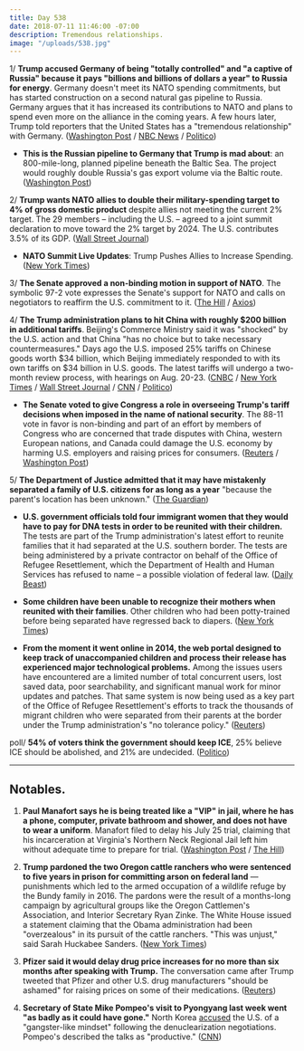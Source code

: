 ```yaml
---
title: Day 538
date: 2018-07-11 11:46:00 -07:00
description: Tremendous relationships.
image: "/uploads/538.jpg"
---
```


1/ **Trump accused Germany of being "totally controlled" and "a captive of Russia" because it pays "billions and billions of dollars a year" to Russia for energy**. Germany doesn't meet its NATO spending commitments, but has started construction on a second natural gas pipeline to Russia. Germany argues that it has increased its contributions to NATO and plans to spend even more on the alliance in the coming years. A few hours later, Trump told reporters that the United States has a "tremendous relationship" with Germany. ([Washington Post](https://www.washingtonpost.com/world/europe/trump-says-germanyis-captive-to-russia-in-fiery-opening-salvo-against-nato/2018/07/11/56aa7174-7f0a-11e8-a63f-7b5d2aba7ac5_story.html?utm_term=.c96100d08ba3) / [NBC News](https://www.nbcnews.com/news/world/trump-blasts-nato-allies-says-germany-captive-russia-n890471) / [Politico](https://www.politico.com/story/2018/07/11/trump-merkel-germany-comment-nato-summit-709311))

* **This is the Russian pipeline to Germany that Trump is mad about**: an 800-mile-long, planned pipeline beneath the Baltic Sea. The project would roughly double Russia's gas export volume via the Baltic route. ([Washington Post](https://www.washingtonpost.com/news/worldviews/wp/2018/07/11/the-russian-pipeline-to-germany-that-trump-is-so-mad-about-explained/))

2/ **Trump wants NATO allies to double their military-spending target to 4% of gross domestic product** despite allies not meeting the current 2% target. The 29 members – including the U.S. – agreed to a joint summit declaration to move toward the 2% target by 2024. The U.S. contributes 3.5% of its GDP. ([Wall Street Journal](https://www.wsj.com/articles/trump-calls-for-allies-to-increase-defense-spending-at-start-of-nato-summit-1531297516))

* **NATO Summit Live Updates**: Trump Pushes Allies to Increase Spending. ([New York Times](https://www.nytimes.com/2018/07/11/world/europe/trump-nato-live-updates.html))

3/ **The Senate approved a non-binding motion in support of NATO**. The symbolic 97-2 vote expresses the Senate's support for NATO and calls on negotiators to reaffirm the U.S. commitment to it. ([The Hill](http://thehill.com/homenews/administration/396399-senate-overwhelmingly-passes-resolution-supporting-nato-as-trump) / [Axios](https://www.axios.com/senate-trump-vote-supporting-nato--d1718d5b-b55a-4828-914a-21dd1f52032d.html))

4/ **The Trump administration plans to hit China with roughly $200 billion in additional tariffs**. Beijing's Commerce Ministry said it was "shocked" by the U.S. action and that China "has no choice but to take necessary countermeasures." Days ago the U.S. imposed 25% tariffs on Chinese goods worth $34 billion, which Beijing immediately responded to with its own tariffs on $34 billion in U.S. goods. The latest tariffs will undergo a two-month review process, with hearings on Aug. 20-23. ([CNBC](https://www.cnbc.com/2018/07/10/white-house-releases-list-of-goods-hit-by-200-billion-in-tariffs.html) / [New York Times](https://www.nytimes.com/2018/07/10/us/politics/trump-china-trade-war.html) / [Wall Street Journal](https://www.wsj.com/articles/shocked-by-latest-u-s-tariffs-beijing-seeks-retaliatory-action-1531313522) / [CNN](https://www.cnn.com/2018/07/10/politics/ustr-new-china-tariffs-trump/index.html) / [Politico](https://www.politico.com/story/2018/07/10/trump-china-trade-tariffs-708707))

* **The Senate voted to give Congress a role in overseeing Trump's tariff decisions when imposed in the name of national security**. The 88-11 vote in favor is non-binding and part of an effort by members of Congress who are concerned that trade disputes with China, western European nations, and Canada could damage the U.S. economy by harming U.S. employers and raising prices for consumers. ([Reuters](https://www.reuters.com/article/us-usa-trade-congress-vote/u-s-senate-backs-non-binding-measure-seeking-congressional-tariff-role-idUSKBN1K12IB) / [Washington Post](https://www.washingtonpost.com/business/economy/in-symbolic-rebuke-senate-votes-to-seek-congressional-role-in-president-trumps-tariff-decisions/2018/07/11/def7d556-851a-11e8-8553-a3ce89036c78_story.html))

5/ **The Department of Justice admitted that it may have mistakenly separated a family of U.S. citizens for as long as a year** "because the parent's location has been unknown." ([The Guardian](https://www.theguardian.com/us-news/2018/jul/11/us-immigration-family-separations-doj-us-citizens))

* **U.S. government officials told four immigrant women that they would have to pay for DNA tests in order to be reunited with their children.** The tests are part of the Trump administration's latest effort to reunite families that it had separated at the U.S. southern border. The tests are being administered by a private contractor on behalf of the Office of Refugee Resettlement, which the Department of Health and Human Services has refused to name – a possible violation of federal law. ([Daily Beast](https://www.thedailybeast.com/government-told-immigrant-parents-to-pay-for-dna-tests-to-be-reunited-with-kids-advocate))

* **Some children have been unable to recognize their mothers when reunited with their families**. Other children who had been potty-trained before being separated have regressed back to diapers. ([New York Times](https://www.nytimes.com/2018/07/10/us/politics/trump-administration-catch-and-release-migrants.html))

* **From the moment it went online in 2014, the web portal designed to keep track of unaccompanied children and process their release has experienced major technological problems.** Among the issues users have encountered are a limited number of total concurrent users, lost saved data, poor searchability, and significant manual work for minor updates and patches. That same system is now being used as a key part of the Office of Refugee Resettlement's efforts to track the thousands of migrant children who were separated from their parents at the border under the Trump administration's "no tolerance policy." ([Reuters](https://www.reuters.com/article/us-usa-immigration-database-insight/tech-issues-plague-u-s-web-portal-tracking-separated-children-idUSKBN1K11A2))

poll/ **54% of voters think the government should keep ICE**, 25% believe ICE should be abolished, and 21% are undecided. ([Politico](https://www.politico.com/story/2018/07/11/immigration-ice-abolish-poll-708703))

---

## Notables.

1. **Paul Manafort says he is being treated like a "VIP" in jail, where he has a phone, computer, private bathroom and shower, and does not have to wear a uniform**. Manafort filed to delay his July 25 trial, claiming that his incarceration at Virginia's Northern Neck Regional Jail left him without adequate time to prepare for trial. ([Washington Post](https://www.washingtonpost.com/local/public-safety/paul-manafort-has-phone-email-vip-treatment-in-jail-prosecutors-say/2018/07/11/2b7201b6-851d-11e8-8f6c-46cb43e3f306_story.html) / [The Hill](http://thehill.com/homenews/administration/396512-mueller-filing-manafort-has-personal-phone-laptop-not-required-to))

2. **Trump pardoned the two Oregon cattle ranchers who were sentenced to five years in prison for committing arson on federal land** — punishments which led to the armed occupation of a wildlife refuge by the Bundy family in 2016. The pardons were the result of a months-long campaign by agricultural groups like the Oregon Cattlemen's Association, and Interior Secretary Ryan Zinke. The White House issued a statement claiming that the Obama administration had been "overzealous" in its pursuit of the cattle ranchers. "This was unjust," said Sarah Huckabee Sanders. ([New York Times](https://www.nytimes.com/2018/07/10/us/politics/trump-pardon-hammond-oregon.html))

3. **Pfizer said it would delay drug price increases for no more than six months after speaking with Trump.** The conversation came after Trump tweeted that Pfizer and other U.S. drug manufacturers "should be ashamed" for raising prices on some of their medications. ([Reuters](https://www.reuters.com/article/us-usa-trump-drugpricing/trump-says-pfizer-is-rolling-back-drug-price-hikes-idUSKBN1K0323))

4. **Secretary of State Mike Pompeo's visit to Pyongyang last week went "as badly as it could have gone."** North Korea [accused](https://www.cnn.com/2018/07/08/politics/north-korea-trump-administration-nuclear-talks/index.html) the U.S. of a "gangster-like mindset" following the denuclearization negotiations. Pompeo's described the talks as "productive." ([CNN](https://www.cnn.com/2018/07/11/politics/pompeo-north-korea-intl/index.html))
